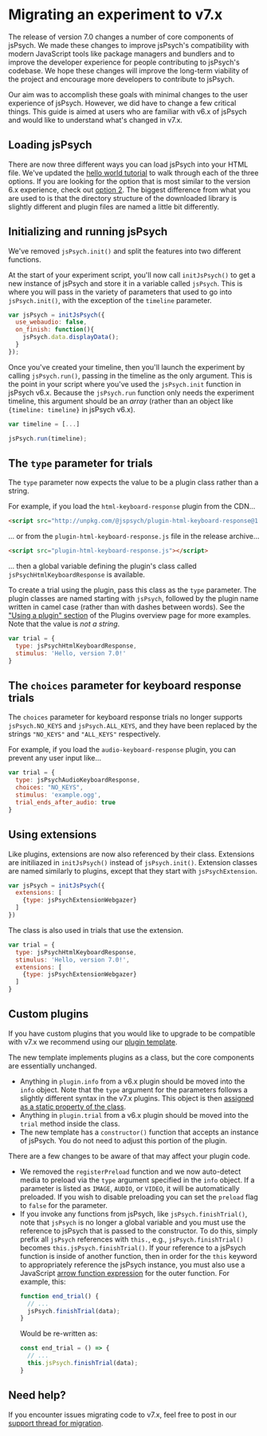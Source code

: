 # Migrating an experiment to v7.x

The release of version 7.0 changes a number of core components of jsPsych. 
We made these changes to improve jsPsych's compatibility with modern JavaScript tools like package managers and bundlers and to improve the developer experience for people contributing to jsPsych's codebase. 
We hope these changes will improve the long-term viability of the project and encourage more developers to contribute to jsPsych.

Our aim was to accomplish these goals with minimal changes to the user experience of jsPsych. 
However, we did have to change a few critical things. 
This guide is aimed at users who are familiar with v6.x of jsPsych and would like to understand what's changed in v7.x.

## Loading jsPsych

There are now three different ways you can load jsPsych into your HTML file. 
We've updated the [hello world tutorial](../tutorials/hello-world.md) to walk through each of the three options. 
If you are looking for the option that is most similar to the version 6.x experience, check out [option 2](../tutorials/hello-world.md#option-2-download-and-host-jspsych). 
The biggest difference from what you are used to is that the directory structure of the downloaded library is slightly different and plugin files are named a little bit differently.

## Initializing and running jsPsych

We've removed `jsPsych.init()` and split the features into two different functions. 

At the start of your experiment script, you'll now call `initJsPsych()` to get a new instance of jsPsych and store it in a variable called `jsPsych`. 
This is where you will pass in the variety of parameters that used to go into `jsPsych.init()`, with the exception of the `timeline` parameter.

```js
var jsPsych = initJsPsych({
  use_webaudio: false,
  on_finish: function(){
    jsPsych.data.displayData();
  }
});
```

Once you've created your timeline, then you'll launch the experiment by calling `jsPsych.run()`, passing in the timeline as the only argument. 
This is the point in your script where you've used the `jsPsych.init` function in jsPsych v6.x. 
Because the `jsPsych.run` function only needs the experiment timeline, this argument should be an _array_ (rather than an object like `{timeline: timeline}` in jsPsych v6.x).

```js
var timeline = [...]

jsPsych.run(timeline);
```

## The `type` parameter for trials

The `type` parameter now expects the value to be a plugin class rather than a string. 

For example, if you load the `html-keyboard-response` plugin from the CDN...

```html
<script src="http://unpkg.com/@jspsych/plugin-html-keyboard-response@1.1.0"></script>
```

... or from the `plugin-html-keyboard-response.js` file in the release archive...

```html
<script src="plugin-html-keyboard-response.js"></script>
```

... then a global variable defining the plugin's class called `jsPsychHtmlKeyboardResponse` is available.

To create a trial using the plugin, pass this class as the `type` parameter. 
The plugin classes are named starting with `jsPsych`, followed by the plugin name written in camel case (rather than with dashes between words).
See the ["Using a plugin" section](../overview/plugins.md#using-a-plugin) of the Plugins overview page for more examples.
Note that the value is *not a string*.

```js
var trial = {
  type: jsPsychHtmlKeyboardResponse,
  stimulus: 'Hello, version 7.0!'
}
```

## The `choices` parameter for keyboard response trials

The `choices` parameter for keyboard response trials no longer supports `jsPsych.NO_KEYS` and `jsPsych.ALL_KEYS`, and they have been replaced by the strings `"NO_KEYS"` and `"ALL_KEYS"` respectively.

For example, if you load the `audio-keyboard-response` plugin, you can prevent any user input like...

```js
var trial = {
  type: jsPsychAudioKeyboardResponse,
  choices: "NO_KEYS",
  stimulus: 'example.ogg',
  trial_ends_after_audio: true
}
```

## Using extensions

Like plugins, extensions are now also referenced by their class. 
Extensions are initiliazed in `initJsPsych()` instead of `jsPsych.init()`.
Extension classes are named similarly to plugins, except that they start with `jsPsychExtension`.

```js
var jsPsych = initJsPsych({
  extensions: [
    {type: jsPsychExtensionWebgazer}
  ]
})
```

The class is also used in trials that use the extension.

```js
var trial = {
  type: jsPsychHtmlKeyboardResponse,
  stimulus: 'Hello, version 7.0!',
  extensions: [
    {type: jsPsychExtensionWebgazer}
  ]
}
```

## Custom plugins

If you have custom plugins that you would like to upgrade to be compatible with v7.x we recommend using our [plugin template](https://github.com/jspsych/jspsych-contrib/blob/main/packages/plugin-template/index.js).

The new template implements plugins as a class, but the core components are essentially unchanged. 

* Anything in `plugin.info` from a v6.x plugin should be moved into the `info` object. Note that the `type` argument for the parameters follows a slightly different syntax in the v7.x plugins. This object is then [assigned as a static property of the class](https://github.com/jspsych/jspsych-contrib/blob/6a27c3fc72fdb1feb1a4041cd670775a7c4bf51d/packages/plugin-template/index.js#L39).
* Anything in `plugin.trial` from a v6.x plugin should be moved into the `trial` method inside the class. 
* The new template has a `constructor()` function that accepts an instance of jsPsych. You do not need to adjust this portion of the plugin.

There are a few changes to be aware of that may affect your plugin code.

* We removed the `registerPreload` function and we now auto-detect media to preload via the `type` argument specified in the `info` object. If a parameter is listed as `IMAGE`, `AUDIO`, or `VIDEO`, it will be automatically preloaded. If you wish to disable preloading you can set the `preload` flag to `false` for the parameter.
* If you invoke any functions from jsPsych, like `jsPsych.finishTrial()`, note that `jsPsych` is no longer a global variable and you must use the reference to jsPsych that is passed to the constructor. To do this, simply prefix all `jsPsych` references with `this.`, e.g., `jsPsych.finishTrial()` becomes `this.jsPsych.finishTrial()`. If your reference to a jsPsych function is inside of another function, then in order for the `this` keyword to appropriately reference the jsPsych instance, you must also use a JavaScript [arrow function expression](https://developer.mozilla.org/en-US/docs/Web/JavaScript/Reference/Functions/Arrow_functions) for the outer function. 
    For example, this:
    ```js
    function end_trial() {
      // ...
      jsPsych.finishTrial(data);
    }
    ```
    Would be re-written as:
    ```js
    const end_trial = () => {
      // ...
      this.jsPsych.finishTrial(data);
    }
    ```

## Need help?

If you encounter issues migrating code to v7.x, feel free to post in our [support thread for migration](https://github.com/jspsych/jsPsych/discussions/2179).




